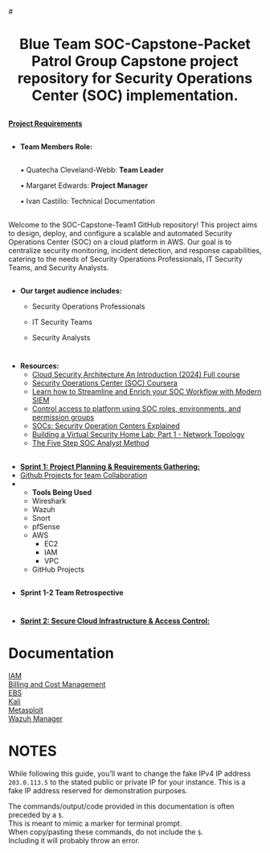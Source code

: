 #<h1 align="center"> Blue Team SOC-Capstone-Packet Patrol
Group Capstone project repository for Security Operations Center (SOC) implementation.
##
**[Project Requirements](https://docs.google.com/document/d/1EZNmVznhNWx1f6MrD1Wel16jqEMmvVfN-b0MNJu0puU/edit)**

##
- **Team Members Role:**
   ##
  
     • Quatecha Cleveland-Webb: **Team Leader**

     • Margaret Edwards: **Project Manager**

     • Ivan Castillo: Technical Documentation 

     

  
##
Welcome to the SOC-Capstone-Team1 GitHub repository! This project aims to design, deploy, and configure a scalable and automated Security Operations Center (SOC) on a cloud platform in AWS. Our goal is to centralize security monitoring, incident detection, and response capabilities, catering to the needs of Security Operations Professionals, IT Security Teams, and Security Analysts.
##

- **Our target audience includes:**
  
  - Security Operations Professionals
  
  - IT Security Teams
  
  - Security Analysts


#

- **Resources:**
  - [Cloud Security Architecture An Introduction (2024) Full course](https://www.youtube.com/watch?v=RjLM50USrvY)
  - [Security Operations Center (SOC) Coursera](https://www.coursera.org/learn/security-operations-center-soc)
  - [Learn how to Streamline and Enrich your SOC Workflow with Modern SIEM](https://pages.awscloud.com/rs/112-TZM-766/images/AWS_Marketplace_SEC_NextGenSIEM_Whitepaper_Final.pdf?aliId=eyJpIjoiZGJ5SWlNMDVEeUpWU1RVUyIsInQiOiJXRHNUUDFpWklvZVBySHZcLzFzdm9Gdz09In0%253D)
  - [Control access to platform using SOC roles, environments, and permission groups](https://cloud.google.com/chronicle/docs/soar/admin-tasks/advanced/control-access-to-platform)
  - [SOCs: Security Operation Centers Explained](https://www.splunk.com/en_us/blog/learn/soc-security-operation-center.html)
  - [Building a Virtual Security Home Lab: Part 1 - Network Topology](https://infosecwriteups.com/building-a-virtual-security-home-lab-part-1-network-topology-a373f93e342b)
  - [The Five Step SOC Analyst Method](https://cybernoweducation.medium.com/what-is-the-soc-analyst-method-e1ab043d96d3)
##

##
- [**Sprint 1: Project Planning & Requirements Gathering:**](https://docs.google.com/document/d/19wsBtw-bw78XlkGJ8Kh6ISsYmWZ57OPBM5P6TyHfUp4/edit)
- [Github Projects for team Collaboration](https://docs.google.com/document/d/1ri4l8PPLV0UcBY9brIH37BRxOGFAiPArHI49kHkJD4o/edit?usp=sharing)
- - **Tools Being Used**
  - Wireshark
  - Wazuh
  - Snort
  - pfSense
  - AWS
    - EC2
    - IAM
    - VPC
  - GitHub Projects
##
- **Sprint 1-2 Team Retrospective**

#
- [**Sprint 2: Secure Cloud Infrastructure & Access Control:**](https://docs.google.com/document/d/1IZpg-4bLl94O2m6R04q3y4Obew1XGjvGLFphgxRXlto/edit)



# Documentation
[IAM](IAM.md)<br>
[Billing and Cost Management](Billing-Cost-Management.md)<br>
[EBS](EBS.md)<br>
[Kali](Kali.md)<br>
[Metasploit](Metasploit.md)<br>
[Wazuh Manager](Wazuh-manager.md)<br>



# NOTES
While following this guide, you’ll want to change the fake IPv4 IP address `203.0.113.5` to the stated public or private IP for your instance. This is a fake IP address reserved for demonstration purposes.

The commands/output/code provided in this documentation is often preceded by a `$`.<br>
This is meant to mimic a marker for terminal prompt.<br>
When copy/pasting these commands, do not include the `$`.<br>
Including it will probably throw an error.